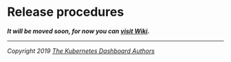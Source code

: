 # Release procedures

___It will be moved soon, for now you can [visit Wiki](https://github.com/kubernetes/dashboard/wiki/Release-procedures).___

----
_Copyright 2019 [The Kubernetes Dashboard Authors](https://github.com/kubernetes/dashboard/graphs/contributors)_
